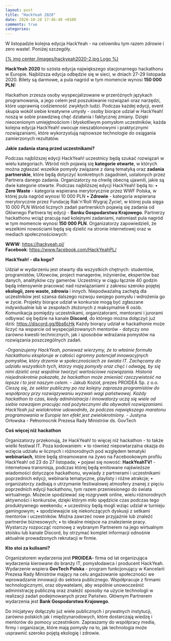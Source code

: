 ```yaml
---
layout: post
title: "HackYeah 2020"
date: 2020-10-28 17:46:40 +0100
comments: true
categories: 
---
```


W listopadzie kolejna edycja HackYeah - na celowniku tym razem zdrowie i zero waste!. Poniżej szczegóły.

[{% img center /images/hackyeah2020-2.jpg Logo %}](https://hackyeah.pl/)

<b>HackYeah 2020</b> to szósta edycja największego stacjonarnego hackathonu w Europie. Najbliższa edycja odbędzie się w sieci, w dniach 27-29 listopada 2020. Bilety są darmowe, a pula nagród w tym momencie wynosi <b>150 000 PLN</b>!

Hackathon zrzesza osoby wyspecjalizowane w przeróżnych językach programowania, a jego celem jest poszukiwanie rozwiązań oraz narzędzi, które usprawnią codzienność zwykłych ludzi. Podczas każdej edycji, event skupia wokół siebie kreatywne umysły - osoby biorące udział w HackYeah! noszą w sobie prawdziwą chęć działania i faktycznej zmiany. Dzięki nieocenionym umiejętnościom i błyskotliwym pomysłom uczestników, każda kolejna edycja HackYeah! owocuje nieszablonowymi i praktycznymi rozwiązaniami, które wykorzystują najnowsze technologie do osiągania zamierzonych rezultatów. 

<!-- more -->

<b>Jakie zadania staną przed uczestnikami?  </b>

Podczas najbliższej edycji HackYeah! uczestnicy będą szukać rozwiązań w wielu kategoriach. Wśród nich pojawią się <b>kategorie otwarte</b>, w których można zgłaszać wszelkie pomysły związane z daną tematyką oraz <b>zadania partnerskie</b>, które będą dotyczyć konkretnych zagadnień, ustalonych przez Partnera danego zadania. Organizatorzy na chwilę obecną ujawnili, jakie są dwie kategorie otwarte. Podczas najbliższej edycji HackYeah! będą to: 
    • <b>Zero Waste</b> - kategoria wspierana merytorycznie przez WWF Polska, w której pula nagród wynosi 10 000 PLN
    • <b>Zdrowie</b> - kategoria wspierana merytorycznie przez Fundację Rak'n'Roll Wygraj Życie!, w której pula sięga 10 000 PLN
Wśród licznych zadań partnerskich pojawią się zadania od Głównego Partnera tej edycji - <b>Banku Gospodarstwa Krajowego</b>. Partnerzy hackathonu wciąż pracują nad kolejnymi zadaniami, natomiast pula nagród w tym momencie wynosi <b>150 000 PLN</b>. Organizatorzy zapowiedzieli, że wszelkimi nowościami będą się dzielić na stronie internetowej oraz w mediach społecznościowych:

<b>WWW</b>: https://hackyeah.pl/ <br>
<b>Facebook</b>: https://www.facebook.com/HackYeahPL/

<b>HackYeah! - dla kogo?</b>  

Udział w wydarzeniu jest otwarty dla wszystkich chętnych: studentów, programistów, UXowców, project managerów, inżynierów, ekspertów baz danych, analityków czy gamerów. Uczestnicy w ciągu łącznie 40 godzin będą intensywnie pracować nad rozwiązaniami z zakresu szeroko pojętej <b>ekologii, zero waste, zdrowia</b> i innych. Niepodważalną zachętą dla uczestników jest szansa dalszego rozwoju swojego pomysłu i wdrożenia go w życie. Projekty biorące udział w konkursie mogą być zgłaszane indywidualnie lub w zespołach złożonych z maksymalnie 6 osób. Komunikacja pomiędzy uczestnikami, organizatorami, mentorami i jurorami odbywać się będzie na kanale <b>Discord</b>, do którego można dołączyć już dziś: https://discord.gg/6bs6cHk Każdy biorący udział w hackathonie może liczyć na wsparcie od wyspecjalizowanych mentorów - dotyczy ono zarówno kwestii technicznych, jak i sposobów wdrażania pomysłów na rozwiązania poszczególnych zadań.

-<i>Organizujemy HackYeah, ponieważ wierzymy, że to właśnie formuła hackathonu eksploruje w całości ogromny potencjał innowacyjnych pomysłów, który drzemie w społecznościach ze świata IT. Zachęcamy do udziału wszystkich tych, którzy mają pomysły oraz chęć i odwagę, by się nimi dzielić oraz wspólnie tworzyć wartościowe rozwiązania. Historia niejednokrotnie pokazała, że hackathon może zmieniać rzeczywistość na lepsze i to jest naszym celem.</i> - Jakub Kozioł, prezes PROIDEA Sp. z o.o.
<i>Cieszę się, że sektor publiczny po raz kolejny zaprasza programistów do współpracy przy rozwiązywaniu wyzwań wagi państwowej. Każdy hackathon to czas, kiedy administracja i innowatorzy uczą się wiele od siebie nawzajem pracując nad pożytecznymi dla obywateli rozwiązaniami. HackYeah już wielokrotnie udowodniło, że podczas największego maratonu programowania w Europie ten efekt jest zwielokrotniony.</i> - Justyna Orłowska - Pełnomocnik Prezesa Rady Ministrów ds. GovTech

<b>Coś więcej niż hackathon </b>

Organizatorzy przekonują, że HackYeah! to więcej niż hackathon - to także wielki festiwal IT. 
Poza kodowaniem:
    • to również niepowtarzalna okazja do wzięcia udziału w licznych i różnorodnych pod względem tematyki <b>webinariach</b>, które będą streamowane na żywo na Facebookowym profilu HackYeah! od 23 do 27 listopada;
    • pojawi się nowość: <b>HackYeahTV!</b> - internetowa transmisja, podczas której będą emitowane najświeższe wiadomości dotyczące hackathonu, wywiady z partnerami i uczestnikami poprzednich edycji, webinaria tematyczne, playlisty  i różne atrakcje;
    • organizatorzy zadbają o utrzymanie festiwalowej atmosfery znanej z pięciu poprzednich edycji hackathonu, tym razem przeniesionego do świata wirtualnego. Możecie spodziewać się rozgrywek online, wielu różnorodnych aktywności i konkursów, dzięki którym miło spędzicie czas podczas tego produktywnego weekendu;
    • uczestnicy będą mogli wziąc udział w turnieju gamingowym;
    • spodziewajcie się niekończących dyskusji  z setkami mentorów i uczestników. Można zawrzeć nowe przyjaźnie lub znaleźć partnerów biznesowych;
    • to idealne miejsce na znalezienie pracy. Wystarczy rozpocząć rozmowę z wybranym Partnerem na jego wirtualnym stoisku lub kanale Discord, by otrzymać komplet informacji odnośnie aktualnie prowadzonych rekrutacji w firmie.

<b>Kto stoi za kulisami?</b>

Organizatorem wydarzenia jest <b>PROIDEA</b>- firma od lat organizująca wydarzenia kierowane
do branży IT, pomysłodawca i producent HackYeah. Wydarzenie wspiera <b>GovTech Polska</b> -
program funkcjonujący w Kancelarii Prezesa Rady Ministrów mający na celu angażowanie
społeczności we wprowadzanie innowacji do sektora publicznego. Współpracuje z firmami
technologicznymi, oraz obywatelami, aby wspólnie unowocześnić administrację publiczną
oraz znaleźć sposoby na użycie technologii w realizacji zadań podejmowanych przez
Państwo. Głównym Partnerem wydarzenia jest <b>Bank Gospodarstwa Krajowego</b>.

Do inicjatywy dołączyło już wiele publicznych i prywatnych instytucji, zarówno polskich jak i
międzynarodowych, które dostarczają wiedzę i mentorów do pomocy uczestnikom.
Zapraszamy do współpracy media, firmy i organizacje, które mają pomysły na to, jak
technologia może usprawnić szeroko pojętą ekologię i zdrowie.